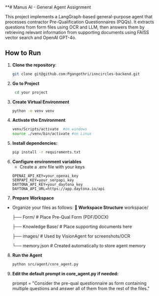 **# Manus AI - General Agent Assignment

This project implements a LangGraph-based general-purpose agent that processes contractor Pre-Qualification Questionnaires (PQQs). It extracts questions from form files using OCR and LLM, then answers them by retrieving relevant information from supporting documents using FAISS vector search and OpenAI GPT-4o.

## How to Run

1. **Clone the repository**:
   ```bash
   git clone git@github.com:Pgangothri/inncircles-backend.git

2. **Go to Project**
    ```bash
     cd your project
3. **Create Virtual Environment**
   ```bash
   python -m venv venv
4. **Activate the Environment**
   ```bash
   venv/Scripts/activate  #on windows
   source ./venv/bin/activate #on Linux
5. **Install dependencies:**
   ```bash
   pip install -r requirements.txt
6.  **Configure environment variables**
    - Create a .env file with your keys
    <pre><code>OPENAI_API_KEY=your_openai_key 
    SERPAPI_KEY=your_serpapi_key 
    DAYTONA_API_KEY=your_daytona_key 
    DAYTONA_API_URL=https://app.daytona.io/api </code></pre>
7.  **Prepare Workspace**
   - Organize your files as follows:
      **📂 Workspace Structure**
     workspace/
     
     ├── Form/ # Place Pre-Qual Form (PDF/DOCX)
     
     ├── Knowledge Base/ # Place supporting documents here
     
     ├── images/ # Used by VisionAgent for screenshots/OCR
     
     └── memory.json # Created automatically to store agent memory
8. **Run the Agent**
   ```bash
   python src/agent/core_agent.py
9. **Edit the default prompt in core_agent.py if needed:**

   prompt = "Consider the pre-qual questionnaire as form containing multiple questions and answer all of them from the rest of the files."





     




